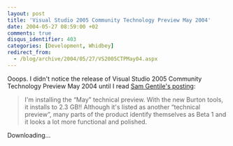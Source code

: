 ```yaml
---
layout: post
title: 'Visual Studio 2005 Community Technology Preview May 2004'
date: 2004-05-27 08:59:00 +02
comments: true
disqus_identifier: 403
categories: [Development, Whidbey]
redirect_from:
  - /blog/archive/2004/05/27/VS2005CTPMay04.aspx
---
```


Ooops. I didn't notice the release of Visual Studio 2005 Community Technology Preview May 2004 until I read [Sam Gentile's posting](http://samgentile.com/blog/archive/2004/05/25/11573.aspx):

> I'm installing the “May” technical preview. With the new Burton tools, it installs to 2.3 GB!! Although it's listed as another “technical preview”, many parts of the product identify themselves as Beta 1 and it looks a lot more functional and polished.

Downloading...

